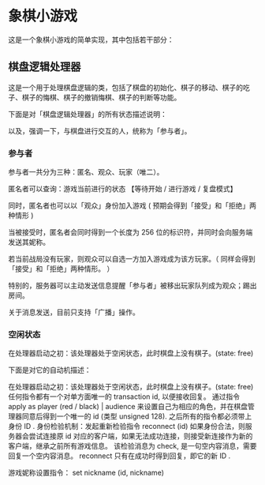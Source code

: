 # 象棋小游戏

这是一个象棋小游戏的简单实现，其中包括若干部分：

## 棋盘逻辑处理器

这是一个用于处理棋盘逻辑的类，包括了棋盘的初始化、棋子的移动、棋子的吃子、棋子的悔棋、棋子的撤销悔棋、棋子的判断等功能。

下面是对「棋盘逻辑处理器」的所有状态描述说明：

以及，强调一下，与棋盘进行交互的人，统称为「参与者」。

### 参与者

参与者一共分为三种：匿名、观众、玩家（唯二）。

匿名者可以查询：游戏当前进行的状态 【等待开始 / 进行游戏 / 复盘模式】

同时，匿名者也可以以「观众」身份加入游戏 ( 预期会得到「接受」和「拒绝」两种情形 )

当被接受时，匿名者会同时得到一个长度为 256 位的标识符，并同时会向服务端发送其妮称。

若当前战局没有玩家，则观众可以自选一方加入游戏成为该方玩家。（ 同样会得到「接受」和「拒绝」两种情形。 ）

特别的，服务器可以主动发送信息提醒「参与者」被移出玩家队列成为观众；踢出房间。

关于消息发送，目前只支持「广播」操作。



### 空闲状态 

在处理器启动之初：该处理器处于空闲状态，此时棋盘上没有棋子。(state: free) 




下面是对它的自动机描述： 

在处理器启动之初：该处理器处于空闲状态，此时棋盘上没有棋子。(state: free) 
任何指令都有一个对单方面唯一的 transaction id, 以便接收回复。
通过指令 apply as player (red / black) | audience 来设置自己为相应的角色，并在棋盘管理器同意后得到一个唯一的 id (类型 unsigned 128). 
之后所有的指令都必须带上身份 ID . 
身份检验机制：发起重新检验指令 reconnect (id) 
如果身份合法，则服务器会尝试连接原 id 对应的客户端，如果无法成功连接，则接受新连接作为新的客户端，继承之前所有游戏信息。 
该检验消息为 check, 是一句空内容消息，需要回复一个空内容消息。
reconnect 只有在成功时得到回复，即它的新 ID . 

游戏妮称设置指令： set nickname (id, nickname) 


